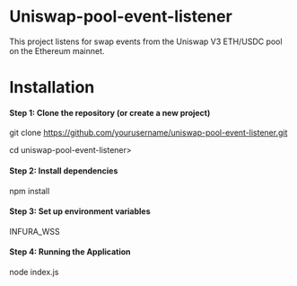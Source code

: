 # Uniswap-pool-event-listener

 This project listens for swap events from the Uniswap V3 ETH/USDC pool on the Ethereum mainnet.

# Installation

#### Step 1: Clone the repository (or create a new project)

git clone https://github.com/yourusername/uniswap-pool-event-listener.git

cd uniswap-pool-event-listener>

#### Step 2: Install dependencies

npm install

#### Step 3: Set up environment variables

INFURA_WSS

#### Step 4: Running the Application

node index.js